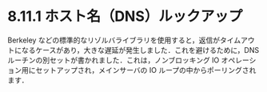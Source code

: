 # 8.11.1 ホスト名（DNS）ルックアップ

Berkeley などの標準的なリゾルバライブラリを使用すると，返信がタイムアウトになるケースがあり，大きな遅延が発生しました．これを避けるために，DNS ルーチンの別セットが書かれました．これは，ノンブロッキング IO オペレーション用にセットアップされ，メインサーバの IO ループの中からポーリングされます．
